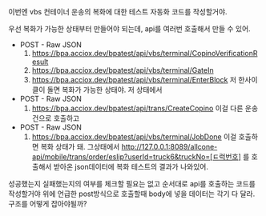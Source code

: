 이번엔 vbs 컨테이너 운송의 복화에 대한 테스트 자동화 코드를 작성할거야.

우선 복화가 가능한 상태부터 만들어야 되는데, api를 여러번 호출해서 만들 수 있어.
 - POST - Raw JSON
	1. https://bpa.acciox.dev/bpatest/api/vbs/terminal/CopinoVerificationResult
	2. https://bpa.acciox.dev/bpatest/api/vbs/terminal/GateIn
	3. https://bpa.acciox.dev/bpatest/api/vbs/terminal/EnterBlock
저 한사이클이 돌면 복화가 가능한 상태야.
저 상태에서
 - POST - Raw JSON
	1. https://bpa.acciox.dev/bpatest/api/trans/CreateCopino
이걸 다른 운송건으로 호출하고
 - POST - Raw JSON
	1. https://bpa.acciox.dev/bpatest/api/vbs/terminal/JobDone
이걸 호출하면 복화 상태가 돼.
그상태에서
http://127.0.0.1:8089/allcone-api/mobile/trans/order/eslip?userId=truck6&truckNo=[ㅌ럭번호]
를 호출해서 받아온 json데이터에 복화 테스트의 결과가 나와있어.

성공했는지 실패했는지의 여부를 체크할 필요는 없고
순서대로 api를 호출하는 코드를 작성할거야
위에 언급한 post방식으로 호출할때 body에 넣을 데이터는 각기 다 달라.
구조를 어떻게 잡아야될까?